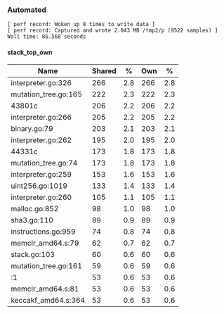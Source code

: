 ### Automated

```
[ perf record: Woken up 8 times to write data ]
[ perf record: Captured and wrote 2.043 MB /tmp2/p (9522 samples) ]
Wall time: 86.568 seconds
```

#### stack_top_own

Name                                                | Shared |   %   | Own |   %
----------------------------------------------------|--------|-------|-----|------
interpreter.go:326                                  |    266 |   2.8 | 266 |   2.8
mutation_tree.go:165                                |    222 |   2.3 | 222 |   2.3
43801c                                              |    206 |   2.2 | 206 |   2.2
interpreter.go:266                                  |    205 |   2.2 | 205 |   2.2
binary.go:79                                        |    203 |   2.1 | 203 |   2.1
interpreter.go:262                                  |    195 |   2.0 | 195 |   2.0
44331c                                              |    173 |   1.8 | 173 |   1.8
mutation_tree.go:74                                 |    173 |   1.8 | 173 |   1.8
interpreter.go:259                                  |    153 |   1.6 | 153 |   1.6
uint256.go:1019                                     |    133 |   1.4 | 133 |   1.4
interpreter.go:260                                  |    105 |   1.1 | 105 |   1.1
malloc.go:852                                       |     98 |   1.0 |  98 |   1.0
sha3.go:110                                         |     89 |   0.9 |  89 |   0.9
instructions.go:959                                 |     74 |   0.8 |  74 |   0.8
memclr_amd64.s:79                                   |     62 |   0.7 |  62 |   0.7
stack.go:103                                        |     60 |   0.6 |  60 |   0.6
mutation_tree.go:161                                |     59 |   0.6 |  59 |   0.6
<autogenerated>:1                                   |     53 |   0.6 |  53 |   0.6
memclr_amd64.s:81                                   |     53 |   0.6 |  53 |   0.6
keccakf_amd64.s:364                                 |     53 |   0.6 |  53 |   0.6
